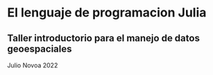 # El lenguaje de programacion Julia
## Taller introductorio para el manejo de datos geoespaciales

Julio Novoa
2022

